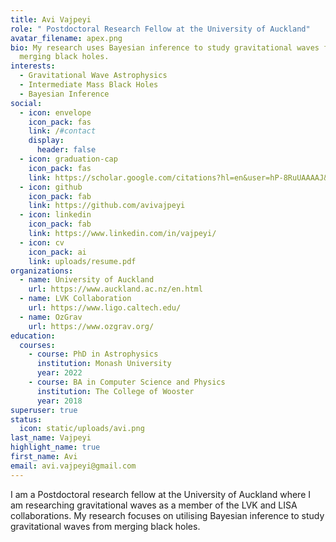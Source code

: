 ```yaml
---
title: Avi Vajpeyi
role: " Postdoctoral Research Fellow at the University of Auckland"
avatar_filename: apex.png
bio: My research uses Bayesian inference to study gravitational waves from
  merging black holes.
interests:
  - Gravitational Wave Astrophysics
  - Intermediate Mass Black Holes
  - Bayesian Inference
social:
  - icon: envelope
    icon_pack: fas
    link: /#contact
    display:
      header: false
  - icon: graduation-cap
    icon_pack: fas
    link: https://scholar.google.com/citations?hl=en&user=hP-8RuUAAAAJ&view_op=list_works&gmla=ABEO0YpUPYReN8ydlP-6iZtFS7gPWKVVTfDS73oXo_pFr4pmTJtW44B_uMOU9Oq1MK5RcQx6qzXlvPmKjuh4Od68w9hKiPNA8ua9GUkaylNe2qvGw8LyZfAIiwmfuzQdZKRmzpelfVEi2uBLPJ4ByLaH5lzJd3eYEQ
  - icon: github
    icon_pack: fab
    link: https://github.com/avivajpeyi
  - icon: linkedin
    icon_pack: fab
    link: https://www.linkedin.com/in/vajpeyi/
  - icon: cv
    icon_pack: ai
    link: uploads/resume.pdf
organizations:
  - name: University of Auckland
    url: https://www.auckland.ac.nz/en.html
  - name: LVK Collaboration
    url: https://www.ligo.caltech.edu/
  - name: OzGrav
    url: https://www.ozgrav.org/
education:
  courses:
    - course: PhD in Astrophysics
      institution: Monash University
      year: 2022
    - course: BA in Computer Science and Physics
      institution: The College of Wooster
      year: 2018
superuser: true
status:
  icon: static/uploads/avi.png
last_name: Vajpeyi
highlight_name: true
first_name: Avi
email: avi.vajpeyi@gmail.com
---
```

I am a Postdoctoral research fellow at the University of Auckland where I am researching gravitational waves as a member of the LVK and LISA collaborations. My research focuses on utilising Bayesian inference to study gravitational waves from merging black holes.
